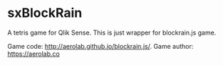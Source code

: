 # sxBlockRain

A tetris game for Qlik Sense. This is just wrapper for blockrain.js game. 

Game code: http://aerolab.github.io/blockrain.js/. Game author: https://aerolab.co

